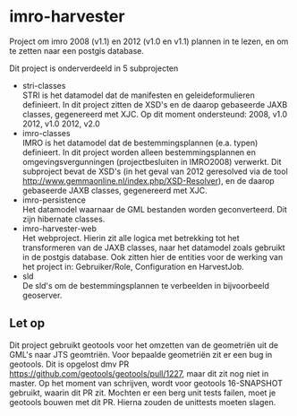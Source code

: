 # imro-harvester
Project om imro 2008 (v1.1) en 2012 (v1.0 en v1.1) plannen in te lezen, en om te zetten naar een postgis database.


Dit project is onderverdeeld in 5 subprojecten

* stri-classes  
STRI is het datamodel dat de manifesten en geleideformulieren definieert. In dit project zitten de XSD's en de daarop gebaseerde JAXB classes, gegenereerd met XJC.
Op dit moment ondersteund:
2008, v1.0
2012, v1.0
2012, v2.0
* imro-classes  
IMRO is het datamodel dat de bestemmingsplannen (e.a. typen) definieert. In dit project worden alleen bestemmingsplannen en omgevingsvergunningen (projectbesluiten in IMRO2008) verwerkt. Dit subproject bevat de XSD's (in het geval van 2012 geresolved via de tool http://www.gemmaonline.nl/index.php/XSD-Resolver), en de daarop gebaseerde JAXB classes, gegenereerd met XJC.
* imro-persistence  
Het datamodel waarnaar de GML bestanden worden geconverteerd. Dit zijn hibernate classes.
* imro-harvester-web  
Het webproject. Hierin zit alle logica met betrekking tot het transformeren van de JAXB classes, naar het datamodel zoals gebruikt in de postgis database. Ook zitten hier de entities voor de werking van het project in: Gebruiker/Role, Configuration en HarvestJob.
* sld  
De sld's om de bestemmingsplannen te verbeelden in bijvoorbeeld geoserver.

## Let op
Dit project gebruikt geotools voor het omzetten van de geometriën uit de GML's naar JTS geomtriën. Voor bepaalde geometriën zit er een bug in geotools. Dit is opgelost dmv PR https://github.com/geotools/geotools/pull/1227, maar dit zit nog niet in master. Op het moment van schrijven, wordt voor geotools 16-SNAPSHOT gebruikt, waarin dit PR zit. Mochten er een berg unit tests failen, moet je geotools bouwen met dit PR. Hierna zouden de unittests moeten slagen.

